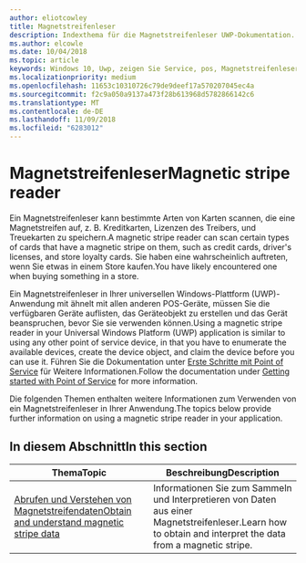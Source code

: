 ```yaml
---
author: eliotcowley
title: Magnetstreifenleser
description: Indexthema für die Magnetstreifenleser UWP-Dokumentation.
ms.author: elcowle
ms.date: 10/04/2018
ms.topic: article
keywords: Windows 10, Uwp, zeigen Sie Service, pos, Magnetstreifenleser
ms.localizationpriority: medium
ms.openlocfilehash: 11653c10310726c79de9deef17a570207045ec4a
ms.sourcegitcommit: f2c9a050a9137a473f28b613968d5782866142c6
ms.translationtype: MT
ms.contentlocale: de-DE
ms.lasthandoff: 11/09/2018
ms.locfileid: "6283012"
---
```

# <a name="magnetic-stripe-reader"></a><span data-ttu-id="aaed2-104">Magnetstreifenleser</span><span class="sxs-lookup"><span data-stu-id="aaed2-104">Magnetic stripe reader</span></span>

<span data-ttu-id="aaed2-105">Ein Magnetstreifenleser kann bestimmte Arten von Karten scannen, die eine Magnetstreifen auf, z. B. Kreditkarten, Lizenzen des Treibers, und Treuekarten zu speichern.</span><span class="sxs-lookup"><span data-stu-id="aaed2-105">A magnetic stripe reader can scan certain types of cards that have a magnetic stripe on them, such as credit cards, driver's licenses, and store loyalty cards.</span></span> <span data-ttu-id="aaed2-106">Sie haben eine wahrscheinlich auftreten, wenn Sie etwas in einem Store kaufen.</span><span class="sxs-lookup"><span data-stu-id="aaed2-106">You have likely encountered one when buying something in a store.</span></span>

<span data-ttu-id="aaed2-107">Ein Magnetstreifenleser in Ihrer universellen Windows-Plattform (UWP)-Anwendung mit ähnelt mit allen anderen POS-Geräte, müssen Sie die verfügbaren Geräte auflisten, das Geräteobjekt zu erstellen und das Gerät beanspruchen, bevor Sie sie verwenden können.</span><span class="sxs-lookup"><span data-stu-id="aaed2-107">Using a magnetic stripe reader in your Universal Windows Platform (UWP) application is similar to using any other point of service device, in that you have to enumerate the available devices, create the device object, and claim the device before you can use it.</span></span> <span data-ttu-id="aaed2-108">Führen Sie die Dokumentation unter [Erste Schritte mit Point of Service](pos-basics.md) für Weitere Informationen.</span><span class="sxs-lookup"><span data-stu-id="aaed2-108">Follow the documentation under [Getting started with Point of Service](pos-basics.md) for more information.</span></span>

<span data-ttu-id="aaed2-109">Die folgenden Themen enthalten weitere Informationen zum Verwenden von ein Magnetstreifenleser in Ihrer Anwendung.</span><span class="sxs-lookup"><span data-stu-id="aaed2-109">The topics below provide further information on using a magnetic stripe reader in your application.</span></span>

## <a name="in-this-section"></a><span data-ttu-id="aaed2-110">In diesem Abschnitt</span><span class="sxs-lookup"><span data-stu-id="aaed2-110">In this section</span></span>

| <span data-ttu-id="aaed2-111">Thema</span><span class="sxs-lookup"><span data-stu-id="aaed2-111">Topic</span></span> | <span data-ttu-id="aaed2-112">Beschreibung</span><span class="sxs-lookup"><span data-stu-id="aaed2-112">Description</span></span> |
|-------|-------------|
| [<span data-ttu-id="aaed2-113">Abrufen und Verstehen von Magnetstreifendaten</span><span class="sxs-lookup"><span data-stu-id="aaed2-113">Obtain and understand magnetic stripe data</span></span>](../devices-sensors/pos-magnetic-stripe-reader-data.md) | <span data-ttu-id="aaed2-114">Informationen Sie zum Sammeln und Interpretieren von Daten aus einer Magnetstreifenleser.</span><span class="sxs-lookup"><span data-stu-id="aaed2-114">Learn how to obtain and interpret the data from a magnetic stripe.</span></span> |